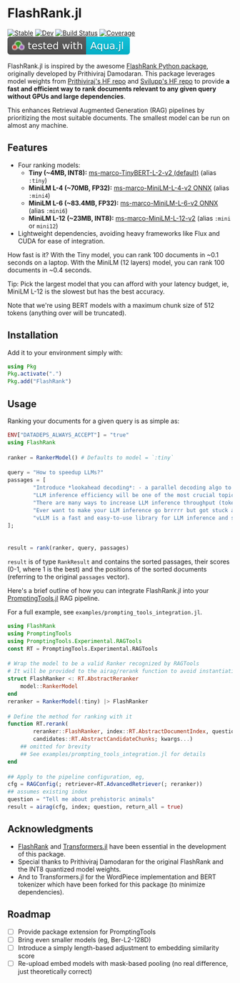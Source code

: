 # FlashRank.jl 

[![Stable](https://img.shields.io/badge/docs-stable-blue.svg)](https://svilupp.github.io/FlashRank.jl/stable/) [![Dev](https://img.shields.io/badge/docs-dev-blue.svg)](https://svilupp.github.io/FlashRank.jl/dev/) [![Build Status](https://github.com/svilupp/FlashRank.jl/actions/workflows/CI.yml/badge.svg?branch=main)](https://github.com/svilupp/FlashRank.jl/actions/workflows/CI.yml?query=branch%3Amain) [![Coverage](https://codecov.io/gh/svilupp/FlashRank.jl/branch/main/graph/badge.svg)](https://codecov.io/gh/svilupp/FlashRank.jl) [![Aqua](https://raw.githubusercontent.com/JuliaTesting/Aqua.jl/master/badge.svg)](https://github.com/JuliaTesting/Aqua.jl)

FlashRank.jl is inspired by the awesome [FlashRank Python package](https://github.com/PrithivirajDamodaran/FlashRank), originally developed by Prithiviraj Damodaran. This package leverages model weights from [Prithiviraj's HF repo](https://huggingface.co/prithivida/flashrank) and [Svilupp's HF repo](https://huggingface.co/svilupp/onnx-cross-encoders) to provide **a fast and efficient way to rank documents relevant to any given query without GPUs and large dependencies**. 

This enhances Retrieval Augmented Generation (RAG) pipelines by prioritizing the most suitable documents. The smallest model can be run on almost any machine.

## Features
- Four ranking models:
  - **Tiny (~4MB, INT8):** [ms-marco-TinyBERT-L-2-v2 (default)](https://huggingface.co/cross-encoder/ms-marco-TinyBERT-L-2) (alias `:tiny`)
  - **MiniLM L-4 (~70MB, FP32):** [ms-marco-MiniLM-L-4-v2 ONNX](https://huggingface.co/cross-encoder/ms-marco-MiniLM-L-4-v2) (alias `:mini4`)
  - **MiniLM L-6 (~83.4MB, FP32):** [ms-marco-MiniLM-L-6-v2 ONNX](https://huggingface.co/cross-encoder/ms-marco-MiniLM-L-6-v2) (alias `:mini6`)
  - **MiniLM L-12 (~23MB, INT8):** [ms-marco-MiniLM-L-12-v2](https://huggingface.co/cross-encoder/ms-marco-MiniLM-L-12-v2) (alias `:mini` or `mini12`)
- Lightweight dependencies, avoiding heavy frameworks like Flux and CUDA for ease of integration.

How fast is it? 
With the Tiny model, you can rank 100 documents in ~0.1 seconds on a laptop. With the MiniLM (12 layers) model, you can rank 100 documents in ~0.4 seconds.

Tip: Pick the largest model that you can afford with your latency budget, ie, MiniLM L-12 is the slowest but has the best accuracy.

Note that we're using BERT models with a maximum chunk size of 512 tokens (anything over will be truncated).

## Installation
Add it to your environment simply with:

```julia
using Pkg
Pkg.activate(".")
Pkg.add("FlashRank")
```

## Usage
Ranking your documents for a given query is as simple as:

```julia
ENV["DATADEPS_ALWAYS_ACCEPT"] = "true"
using FlashRank

ranker = RankerModel() # Defaults to model = `:tiny`

query = "How to speedup LLMs?"
passages = [
        "Introduce *lookahead decoding*: - a parallel decoding algo to accelerate LLM inference - w/o the need for a draft model or a data store - linearly decreases # decoding steps relative to log(FLOPs) used per decoding step.",
        "LLM inference efficiency will be one of the most crucial topics for both industry and academia, simply because the more efficient you are, the more \$\$\$ you will save. vllm project is a must-read for this direction, and now they have just released the paper",
        "There are many ways to increase LLM inference throughput (tokens/second) and decrease memory footprint, sometimes at the same time. Here are a few methods I’ve found effective when working with Llama 2. These methods are all well-integrated with Hugging Face. This list is far from exhaustive; some of these techniques can be used in combination with each other and there are plenty of others to try. - Bettertransformer (Optimum Library): Simply call `model.to_bettertransformer()` on your Hugging Face model for a modest improvement in tokens per second. - Fp4 Mixed-Precision (Bitsandbytes): Requires minimal configuration and dramatically reduces the model's memory footprint. - AutoGPTQ: Time-consuming but leads to a much smaller model and faster inference. The quantization is a one-time cost that pays off in the long run.",
        "Ever want to make your LLM inference go brrrrr but got stuck at implementing speculative decoding and finding the suitable draft model? No more pain! Thrilled to unveil Medusa, a simple framework that removes the annoying draft model while getting 2x speedup.",
        "vLLM is a fast and easy-to-use library for LLM inference and serving. vLLM is fast with: State-of-the-art serving throughput Efficient management of attention key and value memory with PagedAttention Continuous batching of incoming requests Optimized CUDA kernels",
];


result = rank(ranker, query, passages)
```

`result` is of type `RankResult` and contains the sorted passages, their scores (0-1, where 1 is the best) and the positions of the sorted documents (referring to the original `passages` vector).

Here's a brief outline of how you can integrate FlashRank.jl into your [PromptingTools.jl](https://github.com/svilupp/PromptingTools.jl) RAG pipeline.

For a full example, see `examples/prompting_tools_integration.jl`.

```julia
using FlashRank
using PromptingTools
using PromptingTools.Experimental.RAGTools
const RT = PromptingTools.Experimental.RAGTools

# Wrap the model to be a valid Ranker recognized by RAGTools
# It will be provided to the airag/rerank function to avoid instantiating it on every call
struct FlashRanker <: RT.AbstractReranker
    model::RankerModel
end
reranker = RankerModel(:tiny) |> FlashRanker

# Define the method for ranking with it
function RT.rerank(
        reranker::FlashRanker, index::RT.AbstractDocumentIndex, question::AbstractString,
        candidates::RT.AbstractCandidateChunks; kwargs...)
    ## omitted for brevity
    ## See examples/prompting_tools_integration.jl for details
end

## Apply to the pipeline configuration, eg, 
cfg = RAGConfig(; retriever=RT.AdvancedRetriever(; reranker))
## assumes existing index
question = "Tell me about prehistoric animals"
result = airag(cfg, index; question, return_all = true)
```

## Acknowledgments
- [FlashRank](https://github.com/PrithivirajDamodaran/FlashRank) and [Transformers.jl](https://github.com/chengchingwen/Transformers.jl) have been essential in the development of this package.
- Special thanks to Prithiviraj Damodaran for the original FlashRank and the INT8 quantized model weights.
- And to Transformers.jl for the WordPiece implementation and BERT tokenizer which have been forked for this package (to minimize dependencies).

## Roadmap
- [ ] Provide package extension for PromptingTools
- [ ] Bring even smaller models (eg, Ber-L2-128D)
- [ ] Introduce a simply length-based adjustment to embedding similarity score
- [ ] Re-upload embed models with mask-based pooling (no real difference, just theoretically correct)